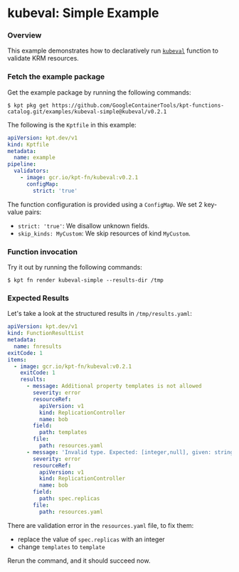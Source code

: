 # kubeval: Simple Example

### Overview

This example demonstrates how to declaratively run [`kubeval`] function to
validate KRM resources.

### Fetch the example package

Get the example package by running the following commands:

```shell
$ kpt pkg get https://github.com/GoogleContainerTools/kpt-functions-catalog.git/examples/kubeval-simple@kubeval/v0.2.1
```

The following is the `Kptfile` in this example: 

```yaml
apiVersion: kpt.dev/v1
kind: Kptfile
metadata:
  name: example
pipeline:
  validators:
    - image: gcr.io/kpt-fn/kubeval:v0.2.1
      configMap:
        strict: 'true'
```

The function configuration is provided using a `ConfigMap`. We set 2 key-value
pairs:
- `strict: 'true'`: We disallow unknown fields.
- `skip_kinds: MyCustom`: We skip resources of kind `MyCustom`.

### Function invocation

Try it out by running the following commands:

```shell
$ kpt fn render kubeval-simple --results-dir /tmp
```

### Expected Results

Let's take a look at the structured results in `/tmp/results.yaml`:

```yaml
apiVersion: kpt.dev/v1
kind: FunctionResultList
metadata:
  name: fnresults
exitCode: 1
items:
  - image: gcr.io/kpt-fn/kubeval:v0.2.1
    exitCode: 1
    results:
      - message: Additional property templates is not allowed
        severity: error
        resourceRef:
          apiVersion: v1
          kind: ReplicationController
          name: bob
        field:
          path: templates
        file:
          path: resources.yaml
      - message: 'Invalid type. Expected: [integer,null], given: string'
        severity: error
        resourceRef:
          apiVersion: v1
          kind: ReplicationController
          name: bob
        field:
          path: spec.replicas
        file:
          path: resources.yaml
```

There are validation error in the `resources.yaml` file, to fix them:
- replace the value of `spec.replicas` with an integer
- change `templates` to `template`

Rerun the command, and it should succeed now.

[`kubeval`]: https://catalog.kpt.dev/kubeval/v0.2/

